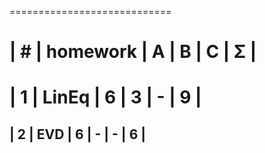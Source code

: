  ============================
 
 | #  | homework      | A | B | C | Σ   |
 ============================
 | 1  | LinEq         | 6 | 3 | - | 9   |
 ============================
 | 2  | EVD           | 6 | - | - | 6   |
-----------------------------
